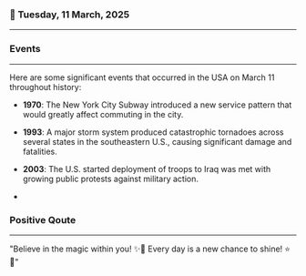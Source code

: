 ### 📅 Tuesday, 11 March, 2025
------
### Events
------
Here are some significant events that occurred in the USA on March 11 throughout history:

- **1970**: The New York City Subway introduced a new service pattern that would greatly affect commuting in the city.
  
- **1993**: A major storm system produced catastrophic tornadoes across several states in the southeastern U.S., causing significant damage and fatalities.
  
- **2003**: The U.S. started deployment of troops to Iraq was met with growing public protests against military action.

-
### Positive Qoute
------
"Believe in the magic within you! ✨🌈 Every day is a new chance to shine! ⭐️💖"

